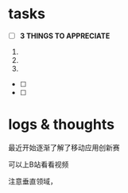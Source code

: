 # tasks
- [ ] **3 THINGS TO APPRECIATE**
1. 
2. 
3. 
- [ ] 
- [ ] 


# logs & thoughts

最近开始逐渐了解了移动应用创新赛

可以上B站看看视频

注意垂直领域，




